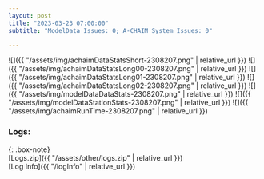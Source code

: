 ```yaml
---
layout: post
title: "2023-03-23 07:00:00"
subtitle: "ModelData Issues: 0; A-CHAIM System Issues: 0"

---
```


![]({{ "/assets/img/achaimDataStatsShort-2308207.png" | relative_url }})
![]({{ "/assets/img/achaimDataStatsLong00-2308207.png" | relative_url }})
![]({{ "/assets/img/achaimDataStatsLong01-2308207.png" | relative_url }})
![]({{ "/assets/img/achaimDataStatsLong02-2308207.png" | relative_url }})
![]({{ "/assets/img/modelDataDataStats-2308207.png" | relative_url }})
![]({{ "/assets/img/modelDataStationStats-2308207.png" | relative_url }})
![]({{ "/assets/img/achaimRunTime-2308207.png" | relative_url }})





### Logs:  
  
{: .box-note}  
[Logs.zip]({{ "/assets/other/logs.zip" | relative_url }})  
[Log Info]({{ "/logInfo" | relative_url }})  
